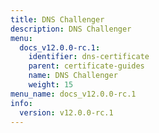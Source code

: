 ```yaml
---
title: DNS Challenger
description: DNS Challenger
menu:
  docs_v12.0.0-rc.1:
    identifier: dns-certificate
    parent: certificate-guides
    name: DNS Challenger
    weight: 15
menu_name: docs_v12.0.0-rc.1
info:
  version: v12.0.0-rc.1
---
```


